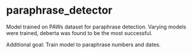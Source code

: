 # paraphrase_detector
Model trained on PAWs dataset for paraphrase detection.
Varying models were trained, deberta was found to be the most successful.

Additional goal:
Train model to paraphrase numbers and dates.
